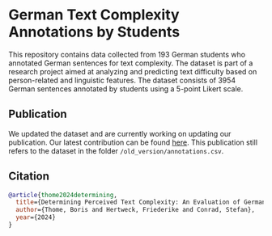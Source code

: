 # German Text Complexity Annotations by Students

This repository contains data collected from 193 German students who annotated German sentences for text complexity. The dataset is part of a research project aimed at analyzing and predicting text difficulty based on person-related and linguistic features. The dataset consists of 3954 German sentences annotated by students using a 5-point Likert scale.

## Publication

We updated the dataset and are currently working on updating our publication. Our latest contribution can be found [here](https://educationaldatamining.org/edm2024/proceedings/2024.EDM-posters.77/2024.EDM-posters.77.pdf). This publication still refers to the dataset in the folder `/old_version/annotations.csv`.

## Citation
```bibtex
@article{thome2024determining,
  title={Determining Perceived Text Complexity: An Evaluation of German Sentences Through Student Assessments},
  author={Thome, Boris and Hertweck, Friederike and Conrad, Stefan},
  year={2024}
}
```